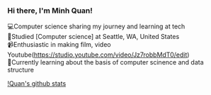 ### Hi there, I'm Minh Quan!

💻Computer science sharing my journey and learning at tech<br/>
🏫Studied [Computer science] at Seattle, WA, United States<br/>
📹Enthusiastic in making film, video Youtube(https://studio.youtube.com/video/Jz7robbMdT0/edit)<br/>
💭Currently learning about the basis of computer scinence and data structure<br/>

[!Quan's github stats](https://github.com/anuraghazra/github-readme-stats)
